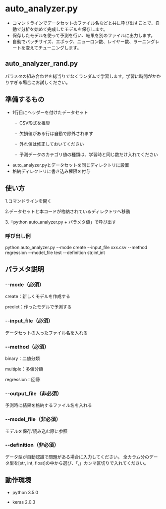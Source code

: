 # auto_analyzer.py
- コマンドラインでデータセットのファイル名などと共に呼び出すことで、自動で分析を始めて完成したモデルを保存します。
- 保存したモデルを使って予測を行い、結果を別のファイルに出力します。
- 自動でバッチサイズ、エポック、ニューロン数、レイヤー数、ラーニングレートを変えてチューニングします。

## auto_analyzer_rand.py
パラメタの組み合わせを総当りでなくランダムで学習します。学習に時間がかかりすぎる場合にお試しください。

## 準備するもの
- 1行目にヘッダーを付けたデータセット

　　・ CSV形式を推奨

　　・ 欠損値がある行は自動で除外されます

　　・ 外れ値は修正しておいてください
  
　　・ 予測データのカテゴリ値の種類は、学習時と同じ数だけ入れてください

- auto_analyzer.pyとデータセットを同じディレクトリに設置
- 格納ディレクトリに書き込み権限を付与

## 使い方
1.コマンドラインを開く

2.データセットと本コードが格納されているディレクトリへ移動

3.「python auto_analyzer.py + パラメタ値」で呼び出す

### 呼び出し例
python auto_analyzer.py --mode create --input_file xxx.csv --method regression --model_file test --definition str,int,int

## パラメタ説明
### --mode（必須）
create：新しくモデルを作成する

predict：作ったモデルで予測する

### --input_file（必須）
データセットの入ったファイル名を入れる

### --method（必須）
binary：二値分類

multiple：多値分類

regression：回帰

### --output_file（非必須）
予測時に結果を格納するファイル名を入れる

### --model_file（非必須）
モデルを保存/読み込む際に参照

### --definition（非必須）
データ型が自動認識で問題がある場合に入力してください。
全カラム分のデータ型を[str, int, float]の中から選び、「,」カンマ区切りで入れてください。

## 動作環境
- python 3.5.0

- keras 2.0.3

